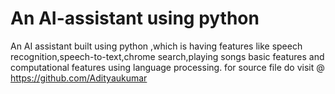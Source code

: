 # An AI-assistant using python
An AI assistant built using python ,which is having features like speech recognition,speech-to-text,chrome search,playing songs basic features and computational features using language processing.
for source file do visit @ https://github.com/Adityaukumar  
